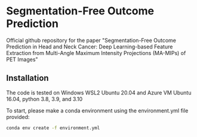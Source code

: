 # Segmentation-Free Outcome Prediction
Official github repository for the paper "Segmentation-Free Outcome Prediction in Head and Neck Cancer: Deep Learning-based Feature Extraction from Multi-Angle Maximum Intensity Projections (MA-MIPs) of PET Images"

## Installation
The code is tested on Windows WSL2 Ubuntu 20.04 and Azure VM Ubuntu 16.04, python 3.8, 3.9, and 3.10

To start, please make a conda environment using the environment.yml file provided:
```bash
conda env create -f environment.yml
```
